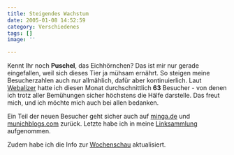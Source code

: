 ```yaml
---
title: Steigendes Wachstum
date: 2005-01-08 14:52:59
category: Verschiedenes
tags: []
image: ''

---
```


Kennt Ihr noch **Puschel**, das Eichhörnchen? Das ist mir nur gerade eingefallen, weil sich dieses Tier ja mühsam ernährt. So steigen meine Besucherzahlen auch nur allmählich, dafür aber kontinuierlich. Laut [Webalizer](http://www.mrunix.net/webalizer/) hatte ich diesen Monat durchschnittlich **63** Besucher - von denen ich trotz aller Bemühungen sicher höchstens die Hälfe darstelle. Das freut mich, und ich möchte mich auch bei allen bedanken.

Ein Teil der neuen Besucher geht sicher auch auf [minga.de](http://www.minga.de/) und [munichblogs.com](http://www.munichblogs.com/) zurück. Letzte habe ich in meine [Linksammlung](/netzwerk) aufgenommen.

Zudem habe ich die Info zur [Wochenschau](/downloads?wochenschau) aktualisiert.
